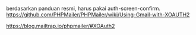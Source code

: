 
berdasarkan panduan resmi, harus pakai auth-screen-confirm.
<https://github.com/PHPMailer/PHPMailer/wiki/Using-Gmail-with-XOAUTH2>


<https://blog.mailtrap.io/phpmailer/#XOAuth2>


